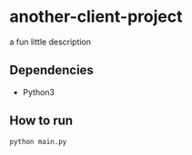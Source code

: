 # another-client-project
a fun little description

## Dependencies
- Python3

## How to run
```bash
python main.py
```
